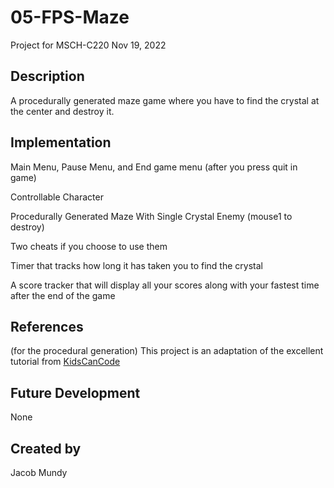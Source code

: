 # 05-FPS-Maze
Project for MSCH-C220 
Nov 19, 2022

## Description
A procedurally generated maze game where you have to find the crystal at the center and destroy it.

## Implementation
Main Menu, Pause Menu, and End game menu (after you press quit in game)

Controllable Character

Procedurally Generated Maze With Single Crystal Enemy (mouse1 to destroy)

Two cheats if you choose to use them

Timer that tracks how long it has taken you to find the crystal

A score tracker that will display all your scores along with your fastest time after the end of the game


## References
(for the procedural generation)
This project is an adaptation of the excellent tutorial from [KidsCanCode](https://kidscancode.org/blog/2018/08/godot3_procgen1/)

## Future Development
None

## Created by
Jacob Mundy
